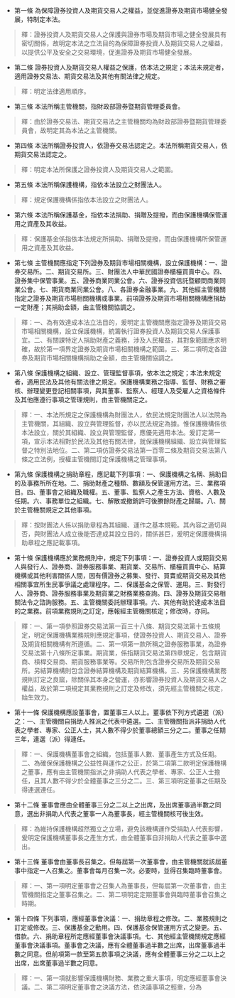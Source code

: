 * 第一條 為保障證券投資人及期貨交易人之權益，並促進證券及期貨市場健全發展，特制定本法。

> 釋：證券投資人及期貨交易人之保護與證券市場及期貨市場之健全發展具有密切關係，故明定本法之立法目的為保障證券投資人及期貨交易人之權益，以提供公平及安全之交易環境，促進證券及期貨市場健全發展。

* 第二條 證券投資人及期貨交易人權益之保護，依本法之規定；本法未規定者，適用證券交易法、期貨交易法及其他有關法律之規定。

> 釋：明定法律適用順序。

* 第三條 本法所稱主管機關，指財政部證券暨期貨管理委員會。

> 釋：由於證券交易法、期貨交易法之主管機關均為財政部證券暨期貨管理委員會，故明定其為本法之主管機關。

* 第四條 本法所稱證券投資人，依證券交易法認定之。本法所稱期貨交易人，依期貨交易法認定之。

> 釋：明定本法所保護之證券投資人及期貨交易人之範圍。

* 第五條 本法所稱保護機構，指依本法設立之財團法人。

> 釋：規定保護機構係指依本法設立之財團法人。

* 第六條 本法所稱保護基金，指依本法捐助、捐贈及提撥，而由保護機構保管運用之資產及其收益。

> 釋：保護基金係指依本法規定所捐助、捐贈及提撥，而由保護機構所保管運用之資產及其收益。

* 第七條 主管機關應指定下列證券及期貨市場相關機構，設立保護機構：一、證券交易所。二、期貨交易所。三、財團法人中華民國證券櫃檯買賣中心。四、證券集中保管事業。五、證券商業同業公會。六、證券投資信託暨顧問商業同業公會。七、期貨商業同業公會。八、各證券金融事業。九、其他經主管機關指定之證券及期貨市場相關機構或事業。前項證券及期貨市場相關機構應捐助一定財產；其捐助金額，由主管機關協調之。

> 釋：一、為有效達成本法立法目的，爰明定主管機關應指定證券及期貨交易市場相關機構，設立保護機構，統籌執行證券投資人及期貨交易人保護事宜。二、有關課特定人捐助財產之義務，涉及人民權益，其對象範圍應求明確，故於第一項界定證券及期貨市場相關機構之範圍。三、第二項明定各證券及期貨市場相關機構捐助之金額，由主管機關協調之。

* 第八條 保護機構之組織、設立、管理監督事項，依本法之規定；本法未規定者，適用民法及其他有關法律之規定。保護機構業務之指導、監督、財務之審核、辦理變更登記相關事項，與其董事、監察人、經理人及受雇人之資格條件及其他應遵行事項之管理規則，由主管機關定之。

> 釋：一、本法所規定之保護機構為財團法人，依民法規定財團法人以法院為主管機關，其組織、設立與管理監督，亦以民法規定為據。惟保護機構係依本法設立，關於其組織、設立與管理監督，應優先適用本法。爰訂定第一項，宣示本法相對於民法及其他有關法律，就保護機構組織、設立與管理監督之特別法地位。二、第二項仿證券交易法第一百零二條及期貨交易法第八條之立法例，授權主管機關訂定保護機構之管理事項。

* 第九條 保護機構之捐助章程，應記載下列事項：一、保護機構之名稱、捐助目的及事務所所在地。二、捐助財產之種類、數額及保管運用方法。三、業務項目。四、董事會之組織及職權。五、董事、監察人之產生方法、資格、人數及任期。六、事務單位之組織。七、解散或撤銷許可後賸餘財產之歸屬。八、關於主管機關規定之其他事項。

> 釋：按財團法人係以捐助章程為其組織、運作之基本規範。其內容之適切與否，與財團法人成立後能否達成其設立目的，關係甚巨，爰明定保護機構捐助章程之應記載事項。

* 第十條 保護機構應於業務規則中，規定下列事項：一、證券投資人或期貨交易人與發行人、證券商、證券服務事業、期貨業、交易所、櫃檯買賣中心、結算機構或其他利害關係人間，因有價證券之募集、發行、買賣或期貨交易及其他相關事宜所生民事爭議之處理程序。二、保護基金之保管、運用。三、對發行人、證券商、證券服務事業及期貨業之財務業務查詢。四、證券及期貨交易相關法令之諮詢服務。五、主管機關委託辦理事項。六、其他有助於達成本法目的之業務。前項業務規則之訂定，應報經主管機關核定；修改時，亦同。

> 釋：一、第一項參照證券交易法第一百三十八條、期貨交易法第十五條規定，明定保護機構業務規則應規定事項，使證券投資人、期貨交易人、證券及期貨相關機構有所遵循。二、第一項第一款所稱之證券服務事業，為證券交易法第十八條所定事業。期貨業，係指期貨交易法第四章規定，包含期貨商、槓桿交易商、期貨服務事業等。交易所則包含證券交易所及期貨交易所。另結算機構則包含證券結算機構及期貨結算機構。三、另保護機構業務規則訂定之良窳，除關係其本身之營運，亦影響證券投資人及期貨交易人之權益，故於第二項規定其業務規則之訂定及修改，須先經主管機關之核定，始生效力。

* 第十一條 保護機構應設董事會，置董事三人以上。董事依下列方式遴選（派）之：一、主管機關自捐助人推派之代表中遴選。二、主管機關指派非捐助人代表之學者、專家、公正人士，其人數不得少於董事總額三分之二。董事之任期三年，連選（派）得連任。

> 釋：一、保護機構董事會之組織，包括董事人數、董事產生方式及任期。二、為確保保護機構之公益性與運作之公正，於第二項第二款明定保護機構之董事，應有由主管機關指派之非捐助人代表之學者、專家、公正人士擔任，且其人數不得少於全體董事之三分之二。三、第三項明定董事之任期及得連選連任。

* 第十二條 董事會應由全體董事三分之二以上之出席，及出席董事過半數之同意，選出非捐助人代表之董事一人為董事長，經主管機關核可後生效。

> 釋：為維持保護機構超然獨立之立場，避免該機構運作受捐助人代表影響，爰明定保護機構董事長之產生方式，由全體董事自非捐助人代表之董事中選出。

* 第十三條 董事會由董事長召集之。但每屆第一次董事會，由主管機關就該屆董事中指定一人召集之。董事會每月召集一次。必要時，並得召集臨時董事會。

> 釋：一、第一項明定董事會之召集人為董事長，但每屆第一次董事會，由主管機關指定之董事召集之。二、第二項明定定期董事會與臨時董事會召集之時期。

* 第十四條 下列事項，應經董事會決議：一、捐助章程之修改。二、業務規則之訂定或修改。三、保護基金之動用。四、保護基金保管運用方式之變更。五、借款。六、捐助章程所定應經董事會決議事項。七、其他經主管機關規定應經董事會決議事項。董事會之決議，應有全體董事過半數之出席，出席董事過半數之同意。但前項第一款至第五款事項之決議，應有全體董事三分之二以上之出席，出席董事過半數之同意。

> 釋：一、第一項就影響保護機構財務、業務之重大事項，明定應經董事會決議。二、第二項明定董事會之決議方法，依決議事項之輕重，分為

